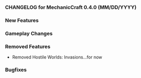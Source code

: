 ### CHANGELOG for MechanicCraft 0.4.0 (MM/DD/YYYY)

### New Features

### Gameplay Changes

### Removed Features

- Removed Hostile Worlds: Invasions...for now

### Bugfixes